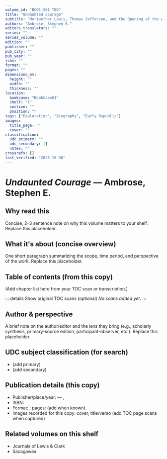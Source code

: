 ```yaml
---
volume_id: "BC01-S01-TBD"
title: "Undaunted Courage"
subtitle: "Meriwether Lewis, Thomas Jefferson, and the Opening of the American West"
authors: "Ambrose, Stephen E."
editors_translators: ""
series: ""
series_volume: ""
edition: ""
publisher: ""
pub_city: ""
pub_year: ""
isbn: ""
format: ""
pages: ""
dimensions_mm:
  height: ""
  width: ""
  thickness: ""
location:
  bookcase: "BookCase01"
  shelf: "1"
  section: ""
  position: ""
tags: ["Exploration", "Biography", "Early Republic"]
images:
  title_page: ""
  cover: ""
classification:
  udc_primary: ""
  udc_secondary: []
  notes: ""
crossrefs: []
last_verified: "2025-10-30"
---
```


# *Undaunted Courage* — Ambrose, Stephen E.

## Why read this
Concise, 2–3 sentence note on why this volume matters to your shelf. Replace this placeholder.

## What it's about (concise overview)
One short paragraph summarizing the scope, time period, and perspective of the work. Replace this placeholder.

## Table of contents (from this copy)
(Add chapter list here from your TOC scan or transcription.)

::: details Show original TOC scans (optional)
_No scans added yet._
:::

## Author & perspective
A brief note on the author/editor and the lens they bring (e.g., scholarly synthesis, primary-source edition, participant-observer, etc.). Replace this placeholder.

## UDC subject classification (for search)
- (add primary)  
- (add secondary)

## Publication details (this copy)
- Publisher/place/year:  — , 
- ISBN: 
- Format: ; pages: (add when known)
- Images recorded for this copy: cover, title/verso (add TOC page scans when captured)

## Related volumes on this shelf
- Journals of Lewis & Clark
- Sacagawea
